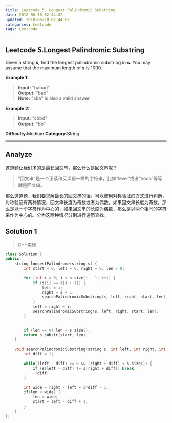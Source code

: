 ```yaml
---
title: Leetcode 5. Longest Palindromic Substring
date: 2018-06-10 02:44:02
updated: 2018-06-10 02:44:02
categories: Leetcode
tags: Leetcode
---
```

## Leetcode 5.Longest Palindromic Substring  
Given a string  **s**, find the longest palindromic substring in  **s**. You may assume that the maximum length of  **s**  is 1000.

**Example 1:**
> **Input:** "babad"  
> **Output:** "bab"  
> **Note:** "aba" is also a valid answer. 

**Example 2:**
> **Input:** "cbbd"  
> **Output:** "bb"

**Difficulty**:Medium
**Category**:String

<!--more-->
*****

## Analyze
这道题让我们求的是最长回文串，那么什么是回文串呢？
> “回文串”是一个正读和反读都一样的字符串，比如“level”或者“noon”等等就是回文串。  

那么这道题，我们要求解最长的回文串的话，可以使用对称验证的方式进行判断，对称验证有两种情况，回文串长度为奇数或者为偶数。如果回文串长度为奇数，那么是以一个字符作为中心的，如果回文串的长度为偶数，那么是以两个相同的字符来作为中心的。分为这两种情况分别进行遍历查找。

## Solution 1
> C++实现  

```cpp
class Solution {
public:
    string longestPalindrome(string s) {
        int start = 0, left = 0, right = 0, len = 0;
        
        for (int i = 0; i < s.size() - 1; ++i) {
            if (s[i] == s[i + 1]) {
                left = i;
                right = i + 1;
                searchPalindromicSubstring(s, left, right, start, len); 
            }
            left = right = i;
            searchPalindromicSubstring(s, left, right, start, len); 
        }
        

        if (len == 0) len = s.size();
        return s.substr(start, len);
    }
    
    void searchPalindromicSubstring(string s, int left, int right, int &start, int &len) {
        int diff = 1;
        
        while((left - diff) >= 0 && (right + diff) < s.size()) {
            if (s[left - diff] != s[right + diff]) break;
            ++diff;
        }
        
        int wide = right - left + 2*diff - 1;
        if(len < wide) {
            len = wide;
            start = left - diff + 1;
        }  
    }
};

```